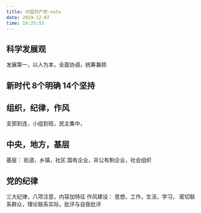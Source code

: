 ```yaml
---
title: 中国共产党-note
date: 2019-12-07 
time: 19:25:53
---
```

## 科学发展观
发展第一，以人为本，全面协调，统筹兼顾

## 新时代 8个明确 14个坚持

## 组织，纪律，作风
支部到连，小组到班，民主集中，

## 中央，地方，基层
基层： 街道，乡镇，社区
国有企业，非公有制企业，社会组织

## 党的纪律
三大纪律，八项注意，内容加特征
作风建设： 思想，工作，生活，学习，
密切联系群众，理论联系实际，批评与自我批评

